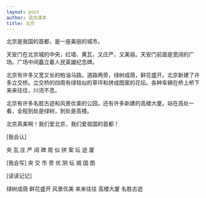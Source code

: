 ```yaml
---
layout: post
author: 语文课本
title: 北京
---
```


北京是我国的首都，是一座美丽的城市。

天安门在北京城的中央，红墙、黄瓦，又庄严，又美丽。天安门前面是宽阔的广场。广场中间矗立着人民英雄纪念碑。

北京有许多又宽又长的柏油马路。道路两旁，绿树成荫，鲜花盛开。北京新建了许多立交桥。立交桥的四周有绿毯似的草坪和拼成图案的花坛。各种车辆在桥上桥下来来往往，川流不息。

北京有许多名胜古迹和风景优美的公园，还有许多新建的高楼大厦。站在高处一看，全程到处是绿树，到处是高楼。

北京真美啊！我们爱北京，我们爱祖国的首都！


[我会认]

央 瓦 庄 严 阔 碑 周
似 拼 案 坛 迹 厦

[我会写]
央  交  市  旁  优
阴  坛  城  国  图

[读读记记]

绿树成荫  鲜花盛开  风景优美
来来往往  高楼大厦  名胜古迹
